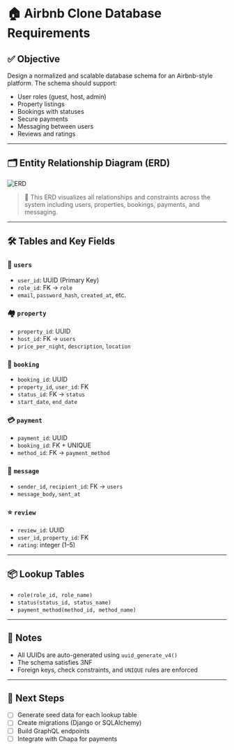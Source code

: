 # 🏠 Airbnb Clone Database Requirements

## ✅ Objective

Design a normalized and scalable database schema for an Airbnb-style platform. The schema should support:

- User roles (guest, host, admin)
- Property listings
- Bookings with statuses
- Secure payments
- Messaging between users
- Reviews and ratings

---

## 🗂️ Entity Relationship Diagram (ERD)

![ERD](./images/ERD-airbnb.jpg)

> 📌 This ERD visualizes all relationships and constraints across the system including users, properties, bookings, payments, and messaging.

---

## 🛠️ Tables and Key Fields

### 👤 `users`
- `user_id`: UUID (Primary Key)
- `role_id`: FK → `role`
- `email`, `password_hash`, `created_at`, etc.

### 🏘️ `property`
- `property_id`: UUID
- `host_id`: FK → `users`
- `price_per_night`, `description`, `location`

### 📅 `booking`
- `booking_id`: UUID
- `property_id`, `user_id`: FK
- `status_id`: FK → `status`
- `start_date`, `end_date`

### 💳 `payment`
- `payment_id`: UUID
- `booking_id`: FK + UNIQUE
- `method_id`: FK → `payment_method`

### 💬 `message`
- `sender_id`, `recipient_id`: FK → `users`
- `message_body`, `sent_at`

### ⭐ `review`
- `review_id`: UUID
- `user_id`, `property_id`: FK
- `rating`: integer (1–5)

---

## 📦 Lookup Tables

- `role(role_id, role_name)`
- `status(status_id, status_name)`
- `payment_method(method_id, method_name)`

---

## 🧠 Notes

- All UUIDs are auto-generated using `uuid_generate_v4()`
- The schema satisfies 3NF
- Foreign keys, check constraints, and `UNIQUE` rules are enforced

---

## 🔗 Next Steps

- [ ] Generate seed data for each lookup table
- [ ] Create migrations (Django or SQLAlchemy)
- [ ] Build GraphQL endpoints
- [ ] Integrate with Chapa for payments
